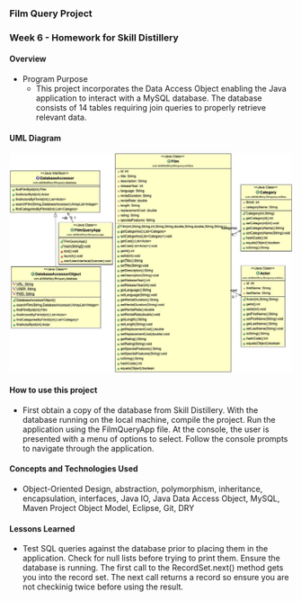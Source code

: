 ### Film Query Project

### Week 6 - Homework for Skill Distillery

#### Overview

* Program Purpose
  * This project incorporates the Data Access Object enabling the Java application to interact with a MySQL database. The database consists of 14 tables requiring join queries to properly retrieve relevant data.

#### UML Diagram

![UML Diagram](https://github.com/robrides/FilmQueryProject/blob/master/Model.jpg)

#### How to use this project
  * First obtain a copy of the database from Skill Distillery. With the database running on the local machine, compile the project.  Run the application using the FilmQueryApp file. At the console, the user is presented with a menu of options to select.  Follow the console prompts to navigate through the application.

#### Concepts and Technologies Used

  * Object-Oriented Design, abstraction, polymorphism, inheritance, encapsulation, interfaces, Java IO, Java Data Access Object, MySQL, Maven Project Object Model, Eclipse, Git, DRY

#### Lessons Learned

  * Test SQL queries against the database prior to placing them in the application.  Check for null lists before trying to print them. Ensure the database is running.  The first call to the RecordSet.next() method gets you into the record set.  The next call returns a record so ensure you are not checkinig twice before using the result.
